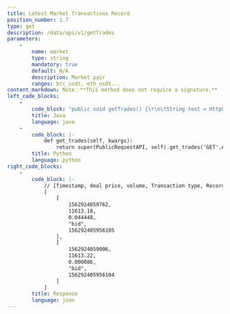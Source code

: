 ```yaml
---
title: Latest Market Transactions Record
position_number: 1.7
type: get
description: /data/api/v1/getTrades
parameters:
    -
        name: market
        type: string
        mandatory: true
        default: N/A
        description: Market pair
        ranges: btc_usdt, eth_usdt...
content_markdown: Note：**This method does not require a signature.**
left_code_blocks:
    -
        code_block: "public void getTrades() {\r\n\tString text = HttpUtil.get(URL + \"/data/api/v1/getTrades?market=btc_usdt\");\r\n\tSystem.out.println(text);\r\n}"
        title: Java
        language: java
    -
        code_block: |-
            def get_trades(self, kwargs):
                return super(PublicRequestAPI, self).get_trades('GET',Api.get_trades,kwargs)
        title: Python
        language: python
right_code_blocks:
    -
        code_block: |-
            // [Timestamp, deal price, volume, Transaction type, Record ID]
            [
                [
                    1562924059762,
                    11613.18,
                    0.044448,
                    "bid",
                    156292405956105
                ],
                [
                    1562924059006,
                    11613.22,
                    0.000086,
                    "bid",
                    156292405956104
                ]
            ]
        title: Response
        language: json
---
```


